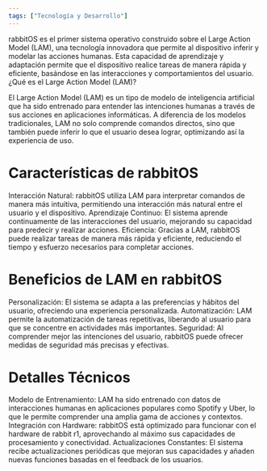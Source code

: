 ```yaml
---
tags: ["Tecnología y Desarrollo"]
---
```


rabbitOS es el primer sistema operativo construido sobre el Large Action Model (LAM), una tecnología innovadora que permite al dispositivo inferir y modelar las acciones humanas. Esta capacidad de aprendizaje y adaptación permite que el dispositivo realice tareas de manera rápida y eficiente, basándose en las interacciones y comportamientos del usuario.
¿Qué es el Large Action Model (LAM)?

El Large Action Model (LAM) es un tipo de modelo de inteligencia artificial que ha sido entrenado para entender las intenciones humanas a través de sus acciones en aplicaciones informáticas. A diferencia de los modelos tradicionales, LAM no solo comprende comandos directos, sino que también puede inferir lo que el usuario desea lograr, optimizando así la experiencia de uso.
# Características de rabbitOS

Interacción Natural: rabbitOS utiliza LAM para interpretar comandos de manera más intuitiva, permitiendo una interacción más natural entre el usuario y el dispositivo.
Aprendizaje Continuo: El sistema aprende continuamente de las interacciones del usuario, mejorando su capacidad para predecir y realizar acciones.
Eficiencia: Gracias a LAM, rabbitOS puede realizar tareas de manera más rápida y eficiente, reduciendo el tiempo y esfuerzo necesarios para completar acciones.

# Beneficios de LAM en rabbitOS

Personalización: El sistema se adapta a las preferencias y hábitos del usuario, ofreciendo una experiencia personalizada.
Automatización: LAM permite la automatización de tareas repetitivas, liberando al usuario para que se concentre en actividades más importantes.
Seguridad: Al comprender mejor las intenciones del usuario, rabbitOS puede ofrecer medidas de seguridad más precisas y efectivas.

# Detalles Técnicos

Modelo de Entrenamiento: LAM ha sido entrenado con datos de interacciones humanas en aplicaciones populares como Spotify y Uber, lo que le permite comprender una amplia gama de acciones y contextos.
Integración con Hardware: rabbitOS está optimizado para funcionar con el hardware de rabbit r1, aprovechando al máximo sus capacidades de procesamiento y conectividad.
Actualizaciones Constantes: El sistema recibe actualizaciones periódicas que mejoran sus capacidades y añaden nuevas funciones basadas en el feedback de los usuarios.

